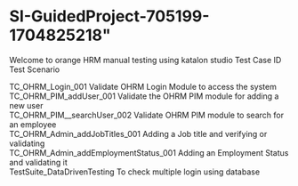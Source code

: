 # SI-GuidedProject-705199-1704825218" 


Welcome to orange HRM manual testing using katalon studio
 
 
Test Case ID	                                  Test Scenario		
 
TC_OHRM_Login_001	                            Validate OHRM Login Module to access the system		
TC_OHRM_PIM_addUser_001	                      Validate the OHRM PIM module for adding a new user		
TC_OHRM_PIM__searchUser_002	                  Validate OHRM PIM module to search for an employee		
TC_OHRM_Admin_addJobTitles_001	              Adding a Job title and verifying or validating		
TC_OHRM_Admin_addEmploymentStatus_001       	Adding an Employment Status and validating it		
TestSuite_DataDrivenTesting	                  To check multiple login using database		
